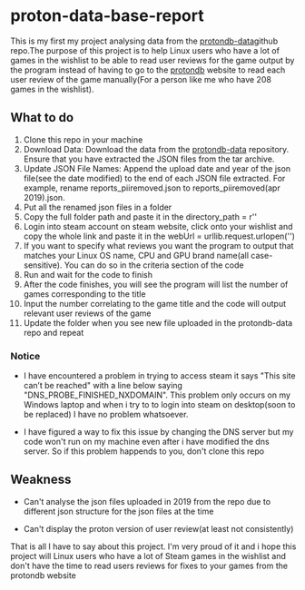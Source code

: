 # proton-data-base-report
This is my first my project analysing data from the [protondb-data](https://github.com/bdefore/protondb-data)github repo.The purpose of this project is to help Linux users who have a lot of games in the wishlist to be able to read user reviews for the game output by the program instead of having to go to the [protondb](https://www.protondb.com/) website to read each user review of the game manually(For a person like me who have 208 games in the wishlist).
## What to do
1. Clone this repo in your machine
2. Download Data: Download the data from the [protondb-data](https://github.com/bdefore/protondb-data) repository. Ensure that you have extracted the JSON files from the tar archive.
3. Update JSON File Names: Append the upload date and year of the json file(see the date modified) to the end of each JSON file extracted. For example, rename reports_piiremoved.json to reports_piiremoved(apr 2019).json.
4. Put all the renamed json files in a folder
5. Copy the full folder path and paste it in the directory_path = r''
6. Login into steam account on steam website, click onto your wishlist and copy the whole link and paste it in the webUrl = urllib.request.urlopen('')
7. If you want to specify what reviews you want the program to output that matches your Linux OS name, CPU and GPU brand name(all case-sensitive). You can do so in the criteria section of the code
8. Run and wait for the code to finish
9. After the code finishes, you will see the program will list the number of games corresponding to the title
10. Input the number correlating to the game title and the code will output relevant user reviews of the game
11. Update the folder when you see new file uploaded in the protondb-data repo and repeat
### Notice
- I have encountered a problem in trying to access steam it says "This site can’t be reached" with a line below saying "DNS_PROBE_FINISHED_NXDOMAIN". This problem only occurs on my Windows laptop and when i try to to login into steam on desktop(soon to be replaced) I have no problem whatsoever.

- I have figured a way to fix this issue by changing the DNS server but my code won't run on my machine even after i have modified the dns server. So if this problem happends to you, don't clone this repo
## Weakness
- Can't analyse the json files uploaded in 2019 from the repo due to different json structure for the json files at the time

- Can't display the proton version of user review(at least not consistently)

That is all I have to say about this project. I'm very proud of it and i hope this project will Linux users who have a lot of Steam games in the wishlist and don't have the time to read users reviews for fixes to your games from the protondb website 
